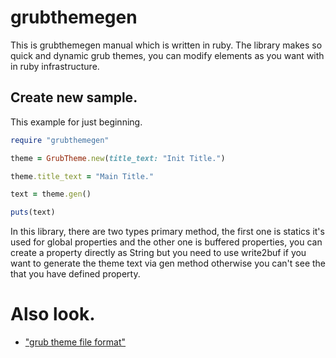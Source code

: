 # grubthemegen

This is grubthemegen manual which is written in ruby.
The library makes so quick and dynamic grub themes, you can modify elements as you want with in ruby infrastructure.

## Create new sample.

This example for just beginning.
```rb
require "grubthemegen"

theme = GrubTheme.new(title_text: "Init Title.")

theme.title_text = "Main Title."

text = theme.gen()

puts(text)
```

In this library, there are two types primary method, the first one is statics it's used for global properties and the other one is buffered properties, you can create a property directly as String but you need to use write2buf if you want to generate the theme text via gen method otherwise you can't see the that you have defined property.


# Also look.
- ["grub theme file format"](https://www.gnu.org/software/grub/manual/grub/html_node/Theme-file-format.html)
